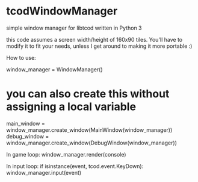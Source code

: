 # tcodWindowManager
simple window manager for libtcod written in Python 3

this code assumes a screen width/height of 160x90 tiles. You'll have to modify it to fit your needs, unless I get around to making it more portable :)

How to use:

window_manager = WindowManager()

# you can also create this without assigning a local variable

main_window = window_manager.create_window(MainWindow(window_manager))
debug_window = window_manager.create_window(DebugWindow(window_manager))


In game loop:
window_manager.render(console)


In input loop:
if isinstance(event, tcod.event.KeyDown):
  window_manager.input(event)
